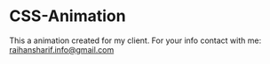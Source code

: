 # CSS-Animation
This  a animation created for my client.
For your info contact with me: raihansharif.info@gmail.com
